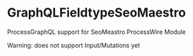 # GraphQLFieldtypeSeoMaestro
ProcessGraphQL support for SeoMeastro ProcessWire Module

Warning:
does not support Input/Mutations yet

